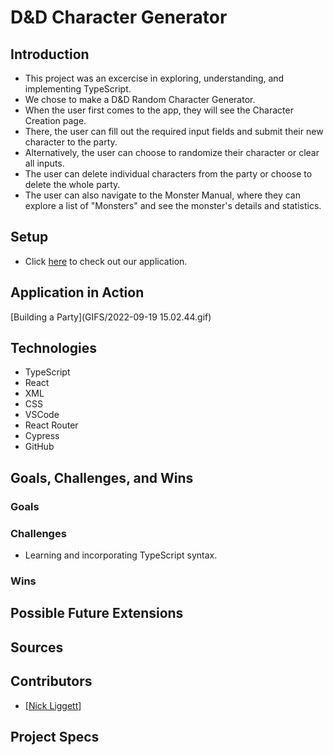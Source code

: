 # D&D Character Generator

## Introduction
  - This project was an excercise in exploring, understanding, and implementing TypeScript.
  - We chose to make a D&D Random Character Generator.
  - When the user first comes to the app, they will see the Character Creation page.
  - There, the user can fill out the required input fields and submit their new character to the party.
  - Alternatively, the user can choose to randomize their character or clear all inputs.
  - The user can delete individual characters from the party or choose to delete the whole party.
  - The user can also navigate to the Monster Manual, where they can explore a list of "Monsters" and see the monster's details and statistics.
  
## Setup
  - Click [here](https://ant-shell.github.io/dnd-stretch-tech/) to check out our application.

## Application in Action
[Building a Party](GIFS/2022-09-19 15.02.44.gif)


## Technologies
  - TypeScript
  - React
  - XML
  - CSS
  - VSCode
  - React Router
  - Cypress
  - GitHub

## Goals, Challenges, and Wins
### Goals


### Challenges
- Learning and incorporating TypeScript syntax.

### Wins


## Possible Future Extensions


## Sources
 
  
## Contributors
  - [[Nick Liggett](https://github.com/NickLiggett)]

## Project Specs
 
